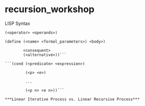 # recursion_workshop

LISP Syntax

```(<operator> <operands>)```

```(define (<name> <formal_parameters>) <body>)```

```(if (<predicate>)
        <consequent>
        (<alternative>))```

```(cond (<predicate> <expression>)

         (<p> <e>)
         
         ...
         
         (<p n> <e n>))```
         
***Linear Iterative Process vs. Linear Recursive Process***
